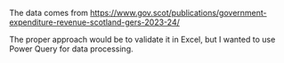 The data comes from https://www.gov.scot/publications/government-expenditure-revenue-scotland-gers-2023-24/ 

The proper approach would be to validate it in Excel, but I wanted to use Power Query for data processing.
